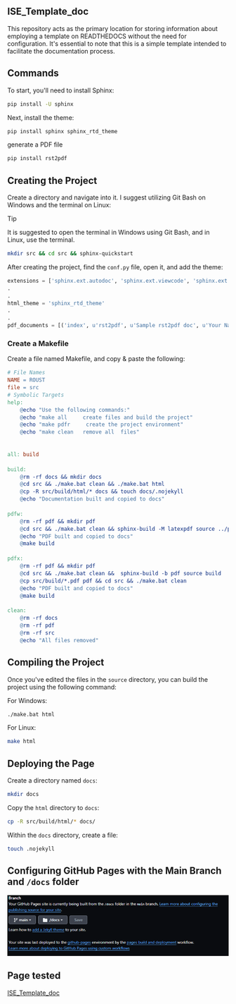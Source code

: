 ## ISE_Template_doc

This repository acts as the primary location for storing information about employing a template on READTHEDOCS without the need for configuration. It's essential to note that this is a simple template intended to facilitate the documentation process.

## Commands 

To start, you'll need to install Sphinx:
```bash
pip install -U sphinx
```

Next, install the theme:
```bash
pip install sphinx sphinx_rtd_theme
```
generate a PDF file

```bash
pip install rst2pdf
```

## Creating the Project

Create a directory and navigate into it. I suggest utilizing Git Bash on Windows and the terminal on Linux:
> [!TIP]
> It is suggested to open the terminal in Windows using Git Bash, and in Linux, use the terminal.

```bash
mkdir src && cd src && sphinx-quickstart
```

After creating the project, find the `conf.py` file, open it, and add the theme:
```python
extensions = ['sphinx.ext.autodoc', 'sphinx.ext.viewcode', 'sphinx.ext.napoleon', 'rst2pdf.pdfbuilder']
.
.
html_theme = 'sphinx_rtd_theme'
.
.
pdf_documents = [('index', u'rst2pdf', u'Sample rst2pdf doc', u'Your Name'),]

```

### Create a Makefile

Create a file named Makefile, and copy & paste the following:

```Makefile
# File Names
NAME = ROUST
file = src
# Symbolic Targets
help:
	@echo "Use the following commands:"
	@echo "make all     create files and build the project"
	@echo "make pdfr     create the project environment"
	@echo "make clean   remove all  files"


all: build

build:
	@rm -rf docs && mkdir docs
	@cd src && ./make.bat clean && ./make.bat html
	@cp -R src/build/html/* docs && touch docs/.nojekyll
	@echo "Documentation built and copied to docs"

pdfw:
	@rm -rf pdf && mkdir pdf
	@cd src && ./make.bat clean && sphinx-build -M latexpdf source ../pdf	
	@echo "PDF built and copied to docs"
	@make build

pdfx:
	@rm -rf pdf && mkdir pdf
	@cd src && ./make.bat clean &&  sphinx-build -b pdf source build
	@cp src/build/*.pdf pdf && cd src && ./make.bat clean	
	@echo "PDF built and copied to docs"
	@make build

clean:
	@rm -rf docs
	@rm -rf pdf
	@rm -rf src
	@echo "All files removed"


```

## Compiling the Project

Once you've edited the files in the `source` directory, you can build the project using the following command:

For Windows:
```bash
./make.bat html
```

For Linux:
```bash
make html
```

## Deploying the Page 

Create a directory named `docs`:
```bash
mkdir docs
```

Copy the `html` directory to `docs`:
```bash
cp -R src/build/html/* docs/
```

Within the `docs` directory, create a file:
```bash
touch .nojekyll
```

## Configuring GitHub Pages with the Main Branch and `/docs` folder

![Configuring GitHub Pages](./images/pages.png)



## Page tested

[ISE_Template_doc](https://cesarbautista10.github.io/ISE_Template_doc/)




